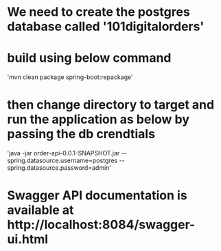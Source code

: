 # We need to create the postgres database called '101digitalorders'

# build using below command
   'mvn clean package spring-boot:repackage'

# then change directory to target and run the application as below by passing the db crendtials

   'java -jar order-api-0.0.1-SNAPSHOT.jar --spring.datasource.username=postgres --spring.datasource.password=admin'
   
# Swagger API documentation is available at http://localhost:8084/swagger-ui.html
